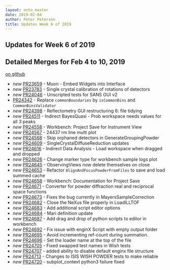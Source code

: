 ```yaml
---
layout: onto_master
date: 2019-02-04
author: Peter Peterson
title: Updates Week 6 of 2019
---
```

Updates for Week 6 of 2019
--------------------------

Detailed Merges for Feb 4 to 10, 2019
-------------------------------------
[on github](https://github.com/mantidproject/mantid/pulls?q=is%3Apr+merged%3A2019-02-05..2019-02-10)

* *new* [PR23659](https://github.com/mantidproject/mantid/pull/23659) - Muon - Embed Widgets into Interface
* *new* [PR23783](https://github.com/mantidproject/mantid/pull/23783) - Single crystal calibration of rotations of detectors
* *new* [PR24046](https://github.com/mantidproject/mantid/pull/24046) - Unscripted tests for SANS GUI v2
* [PR24342](https://github.com/mantidproject/mantid/pull/24342) - Replace `commonBoundaries` by `isCommonBins` and `CommonBinsValidator`
* *new* [PR24398](https://github.com/mantidproject/mantid/pull/24398) - Reflectometry GUI restructuring 6: file tidying
* *new* [PR24511](https://github.com/mantidproject/mantid/pull/24511) - Indirect BayesQuasi - Prob workspace needs values for all 3 peaks
* *new* [PR24558](https://github.com/mantidproject/mantid/pull/24558) - Workbench: Project Save for Instrument View
* *new* [PR24567](https://github.com/mantidproject/mantid/pull/24567) - 24437 rm line multi plot
* *new* [PR24568](https://github.com/mantidproject/mantid/pull/24568) - Skip orphaned detectors in GenerateGroupingPowder
* *new* [PR24609](https://github.com/mantidproject/mantid/pull/24609) - SingleCrystalDiffuseReduction updates
* *new* [PR24616](https://github.com/mantidproject/mantid/pull/24616) - Indirect Data Analysis - Load workspace when dragged and dropped
* *new* [PR24626](https://github.com/mantidproject/mantid/pull/24626) - Change marker type for workbench sample logs plot
* *new* [PR24645](https://github.com/mantidproject/mantid/pull/24645) - ObservingViews now delete themselves on close
* *new* [PR24653](https://github.com/mantidproject/mantid/pull/24653) - Refactor `AlignAndFocusPowderFromFiles` to save and load summed cache
* *new* [PR24658](https://github.com/mantidproject/mantid/pull/24658) - Workbench: Documentation for Project Save
* *new* [PR24671](https://github.com/mantidproject/mantid/pull/24671) - Converter for powder diffraction real and reciprocal space functions
* *new* [PR24673](https://github.com/mantidproject/mantid/pull/24673) - Fixes the bug currently in MayersSampleCorrection
* *new* [PR24682](https://github.com/mantidproject/mantid/pull/24682) - Close the NeXus file properly in LoadILLTOF
* *new* [PR24683](https://github.com/mantidproject/mantid/pull/24683) - Add additional script editor options
* *new* [PR24684](https://github.com/mantidproject/mantid/pull/24684) - Mari definition update
* *new* [PR24687](https://github.com/mantidproject/mantid/pull/24687) - Add drag and drop of python scripts to editor in workbench
* *new* [PR24692](https://github.com/mantidproject/mantid/pull/24692) - Fix issue with enginX Script with empty output folder
* *new* [PR24695](https://github.com/mantidproject/mantid/pull/24695) - Avoid incrementing ref-count during summation.
* *new* [PR24696](https://github.com/mantidproject/mantid/pull/24696) - Set the loader name at the top of the file
* *new* [PR24705](https://github.com/mantidproject/mantid/pull/24705) - Fixed swapped test names in Wish tests
* *new* [PR24707](https://github.com/mantidproject/mantid/pull/24707) - added ability to disable default enginx file structure
* *new* [PR24713](https://github.com/mantidproject/mantid/pull/24713) - Changes to ISIS WISH POWDER tests to make reliable
* *new* [PR24720](https://github.com/mantidproject/mantid/pull/24720) - subplot_context python3 failure fixed
